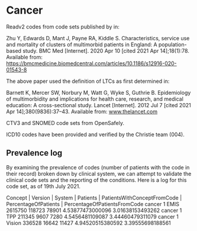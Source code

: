 # Cancer
Readv2 codes from code sets published by in:

Zhu Y, Edwards D, Mant J, Payne RA, Kiddle S. Characteristics, service use and mortality of clusters of multimorbid patients in England: A population-based study. BMC Med [Internet]. 2020 Apr 10 [cited 2021 Apr 14];18(1):78. Available from: https://bmcmedicine.biomedcentral.com/articles/10.1186/s12916-020-01543-8

The above paper used the definition of LTCs as first determined in:

Barnett K, Mercer SW, Norbury M, Watt G, Wyke S, Guthrie B. Epidemiology of multimorbidity and implications for health care, research, and medical education: A cross-sectional study. Lancet [Internet]. 2012 Jul 7 [cited 2021 Apr 14];380(9836):37–43. Available from: www.thelancet.com

CTV3 and SNOMED code sets from OpenSafely.

ICD10 codes have been provided and verified by the Christie team (004). 

## Prevalence log
By examining the prevalence of codes (number of patients with the code in their record) broken down by clinical system, we can attempt to validate the clinical code sets and the reporting of the conditions. Here is a log for this code set, as of 19th July 2021.

Concept | Version | System | Patients | PatientsWithConceptFromCode | PercentageOfPatients | PercentageOfPatientsFromCode
cancer	1	EMIS	2615750	118723	78901	4.53877473000096	3.01638153493262
cancer	1	TPP	211345	9607	7280	4.5456481109087	3.44460479311079
cancer	1	Vision	336528	16642	11427	4.94520515380592	3.39555698188561

